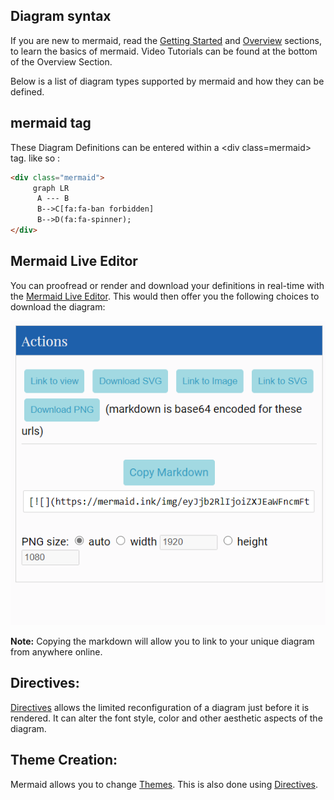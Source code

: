 ## Diagram syntax

If you are new to mermaid, read the [Getting Started](n00b-gettingStarted.md) and [Overview](n00b-overview.md) sections, to learn the basics of mermaid.
Video Tutorials can be found at the bottom of the Overview Section.

Below is a list of diagram types supported by mermaid and how they can be defined.

## mermaid tag
These Diagram Definitions can be entered within a \<div class=mermaid> tag.
like so :
```html
<div class="mermaid">
     graph LR
      A --- B
      B-->C[fa:fa-ban forbidden]
      B-->D(fa:fa-spinner);
</div>
```
## Mermaid Live Editor
You can proofread or render and download your definitions in real-time with the [Mermaid Live Editor](https://mermaid-js.github.io/mermaid-live-editor).
This would then offer you the following choices to download the diagram:

![Flowchart](./img/DownloadChoices.png)

**Note:** Copying the markdown will allow you to link to your unique diagram from anywhere online.

## Directives:
[Directives](./directives.md) allows the limited reconfiguration of a diagram just before it is rendered. It can alter the font style, color and other aesthetic aspects of the diagram.

## Theme Creation:
Mermaid allows you to change [Themes](./theming.md). This is also done using [Directives](./directives.md).


